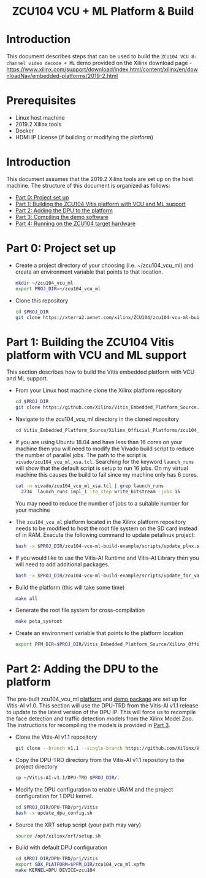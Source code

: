 <p>
<div align="center">
  <h1 align="center">ZCU104 VCU + ML Platform & Build</h1>
</div>
</p>

# Introduction
This document describes steps that can be used to build the ``ZCU104 VCU 8-channel video decode + ML`` demo provided on the Xilinx download page - https://www.xilinx.com/support/download/index.html/content/xilinx/en/downloadNav/embedded-platforms/2019-2.html

# Prerequisites

+ Linux host machine
+ 2019.2 Xilinx tools
+ Docker
+ HDMI IP License (if building or modifying the platform)

# Introduction
This document assumes that the 2019.2 Xilinx tools are set up on the host machine.  The structure of this document is organized as follows:

- <a href="#part-0-project-set-up">Part 0: Project set up</a>
- <a href="#part-1-building-the-zcu104-vitis-platform-with-vcu-and-ml-support">Part 1: Building the ZCU104 Vitis platform with VCU and ML support</a>
- <a href="#part-2-adding-the-dpu-to-the-platform">Part 2: Adding the DPU to the platform</a>
- <a href="#part-3-compiling-the-demo-software">Part 3: Compiling the demo software</a>
- <a href="#part-4-running-on-the-zcu104-target-hardware">Part 4: Running on the ZCU104 target hardware</a>

# Part 0: Project set up

- Create a project directory of your choosing (i.e. ~/zcu104_vcu_ml) and create an environment variable that points to that location.

  ```bash
  mkdir ~/zcu104_vcu_ml
  export PROJ_DIR=~/zcu104_vcu_ml
  ```

- Clone this repository
  ```bash
  cd $PROJ_DIR
  git clone https://xterra2.avnet.com/xilinx/ZCU104/zcu104-vcu-ml-build-example
  ```

# Part 1: Building the ZCU104 Vitis platform with VCU and ML support
This section describes how to build the Vitis embedded platform with VCU and ML support.  

- From your Linux host machine clone the Xilinx platform repository
  ```bash
  cd $PROJ_DIR
  git clone https://github.com/Xilinx/Vitis_Embedded_Platform_Source.git
  ```

- Navigate to the zcu104_vcu_ml directory in the cloned repository
  ```bash
  cd Vitis_Embedded_Platform_Source/Xilinx_Official_Platforms/zcu104_vcu_ml
  ```

- If you are using Ubuntu 18.04 and have less than 16 cores on your machine then you will need to modify the Vivado build script to reduce the number of parallel jobs.  The path to the script is ``vivado/zcu104_vcu_ml_xsa.tcl``.  Searching for the keyword ``launch_runs`` will show that the default script is setup to run 16 jobs.  On my virtual machine this causes the build to fail since my machine only has 6 cores.  

  ```bash
  cat -n vivado/zcu104_vcu_ml_xsa.tcl | grep launch_runs
    2734  launch_runs impl_1 -to_step write_bitstream -jobs 16
  ```

  You may need to reduce the number of jobs to a suitable number for your machine

- The ``zcu104_vcu_ml`` platform located in the Xilinx platform repository needs to be modified to host the root file system on the SD card instead of in RAM.  Execute the following command to update petalinux project:
  ```bash
  bash -x $PROJ_DIR/zcu104-vcu-ml-build-example/scripts/update_plnx.sh
  ```

- If you would like to use the Vitis-AI Runtime and Vitis-AI Library then you will need to add additional packages.
  ```bash
  bash -x $PROJ_DIR/zcu104-vcu-ml-build-example/scripts/update_for_vart.sh
  ```

- Build the platform (this will take some time)
  ```bash
  make all
  ```

- Generate the root file system for cross-compilation
  
  ```bash
  make peta_sysroot
  ```

- Create an environment variable that points to the platform location
  ```bash
  export PFM_DIR=$PROJ_DIR/Vitis_Embedded_Platform_Source/Xilinx_Official_Platforms/zcu104_vcu_ml/platform_repo/zcu104_vcu_ml/export/zcu104_vcu_ml
  ```

# Part 2: Adding the DPU to the platform
The pre-built zcu104_vcu_ml <a href="https://www.xilinx.com/member/forms/download/design-license-zcu104-vcu-8channel.html?filename=zcu104_vcu_ml_2019_2_platform.zip">platform</a> and <a href="https://www.xilinx.com/member/forms/download/design-license-zcu104-vcu-8channel.html?filename=zcu104_vcu_ml_2019_2_demo.zip">demo package</a> are set up for Vitis-AI v1.0.  This section will use the DPU-TRD from the Vitis-AI v1.1 release to update to the latest version of the DPU IP.  This will force us to recompile the face detection and traffic detection models from the Xilinx Model Zoo.  The instructions for recompiling the models is provided in <a href="#part-3-compiling-the-demo-software">Part 3</a>.

- Clone the Vitis-AI v1.1 repository
  ```bash
  git clone --branch v1.1 --single-branch https://github.com/Xilinx/Vitis-AI ~/Vitis-AI-v1.1
  ```

- Copy the DPU-TRD directory from the Vitis-AI v1.1 repository to the project directory
  ```bash
  cp ~/Vitis-AI-v1.1/DPU-TRD $PROJ_DIR/.
  ```

- Modify the DPU configuration to enable URAM and the project configuration for 1 DPU kernel. 
  ```bash
  cd $PROJ_DIR/DPU-TRD/prj/Vitis
  bash -x update_dpu_config.sh
  ```

- Source the XRT setup script (your path may vary)
  ```bash
  source /opt/xilinx/xrt/setup.sh
  ```

- Build with default DPU configuration
  ```bash
  cd $PROJ_DIR/DPU-TRD/prj/Vitis
  export SDX_PLATFORM=$PFM_DIR/zcu104_vcu_ml.xpfm
  make KERNEL=DPU DEVICE=zcu104
  ```
